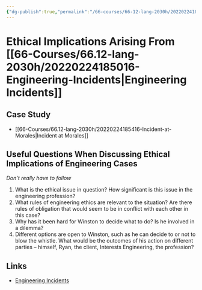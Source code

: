 ```yaml
---
{"dg-publish":true,"permalink":"/66-courses/66-12-lang-2030h/20220224185113-ethical-implications-arising-from-engineering-incidents/","dgHomeLink":true,"dgPassFrontmatter":false}
---
```



# Ethical Implications Arising From [[66-Courses/66.12-lang-2030h/20220224185016-Engineering-Incidents|Engineering Incidents]]

## Case Study

- [[66-Courses/66.12-lang-2030h/20220224185416-Incident-at-Morales|Incident at Morales]]

## Useful Questions When Discussing Ethical Implications of Engineering Cases

_Don’t really have to follow_

1. What is the ethical issue in question? How significant is this issue in the engineering profession?
2. What rules of engineering ethics are relevant to the situation? Are there rules of obligation that would seem to be in conflict with each other in this case?
3. Why has it been hard for Winston to decide what to do? Is he involved in a dilemma?
4. Different options are open to Winston, such as he can decide to or not to blow the whistle. What would be the outcomes of his action on different parties – himself, Ryan, the client, Interests Engineering, the profession?

## Links

- [Engineering Incidents](20220224185016%20Engineering%20Incidents.md)
